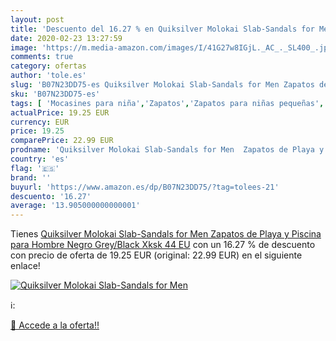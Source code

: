 ```yaml
---
layout: post
title: 'Descuento del 16.27 % en Quiksilver Molokai Slab-Sandals for Men '
date: 2020-02-23 13:27:59
image: 'https://m.media-amazon.com/images/I/41G27w8IGjL._AC_._SL400_.jpg'
comments: true
category: ofertas
author: 'tole.es'
slug: 'B07N23DD75-es Quiksilver Molokai Slab-Sandals for Men Zapatos de Playa y...'
sku: 'B07N23DD75-es'
tags: [ 'Mocasines para niña','Zapatos','Zapatos para niñas pequeñas','Zapatos y complementos','zapatos', ]
actualPrice: 19.25 EUR
currency: EUR
price: 19.25
comparePrice: 22.99 EUR
prodname: 'Quiksilver Molokai Slab-Sandals for Men  Zapatos de Playa y Piscina para Hombre  Negro Grey/Black Xksk  44 EU'
country: 'es'
flag: '🇪🇸'
brand: ''
buyurl: 'https://www.amazon.es/dp/B07N23DD75/?tag=tolees-21'
descuento: '16.27'
average: '13.905000000000001'
---
```


Tienes [Quiksilver Molokai Slab-Sandals for Men  Zapatos de Playa y Piscina para Hombre  Negro Grey/Black Xksk  44 EU](https://www.amazon.es/dp/B07N23DD75/?tag=tolees-21) con un 16.27 % de descuento con precio de oferta de 19.25 EUR (original: 22.99 EUR) en el siguiente enlace!

[![Quiksilver Molokai Slab-Sandals for Men ](https://m.media-amazon.com/images/I/41G27w8IGjL._AC_._SL400_.jpg)](https://www.amazon.es/dp/B07N23DD75/?tag=tolees-21)

ℹ️:


[🛒 Accede a la oferta!!](https://www.amazon.es/dp/B07N23DD75/?tag=tolees-21)
